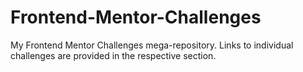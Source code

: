 # Frontend-Mentor-Challenges
My Frontend Mentor Challenges mega-repository. Links to individual challenges are provided in the respective section. 
